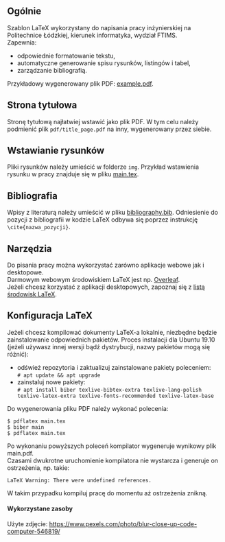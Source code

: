 ## Ogólnie  
Szablon LaTeX wykorzystany do napisania pracy inżynierskiej na Politechnice Łódzkiej, kierunek informatyka, wydział FTIMS.  
Zapewnia:
- odpowiednie formatowanie tekstu,
- automatyczne generowanie spisu rysunków, listingów i tabel,
- zarządzanie bibliografią.  

Przykładowy wygenerowany plik PDF: [example.pdf](example.pdf).  

## Strona tytułowa  
Stronę tytułową najłatwiej wstawić jako plik PDF. W tym celu należy podmienić plik `pdf/title_page.pdf` na inny, wygenerowany przez siebie.

## Wstawianie rysunków  
Pliki rysunków należy umieścić w folderze `img`. Przykład wstawienia rysunku w pracy znajduje się w pliku [main.tex](main.tex).  

## Bibliografia  
Wpisy z literaturą należy umieścić w pliku [bibliography.bib](bibliography.bib). Odniesienie do pozycji z bibliografii w kodzie LaTeX odbywa się poprzez instrukcję `\cite{nazwa_pozycji}`.  

## Narzędzia  
Do pisania pracy można wykorzystać zarówno aplikacje webowe jak i desktopowe.  
Darmowym webowym środowiskiem LaTeX jest np. [Overleaf](https://www.overleaf.com/).  
Jeżeli chcesz korzystać z aplikacji desktopowych, zapoznaj się z [listą środowisk LaTeX](https://tex.stackexchange.com/questions/339/latex-editors-ides).

## Konfiguracja LaTeX  
Jeżeli chcesz kompilować dokumenty LaTeX-a lokalnie, niezbędne będzie zainstalowanie odpowiednich pakietów. Proces instalacji dla Ubuntu 19.10 (jeżeli używasz innej wersji bądź dystrybucji, nazwy pakietów mogą się różnić):
- odśwież repozytoria i zaktualizuj zainstalowane pakiety poleceniem:  
`# apt update && apt upgrade`
- zainstaluj nowe pakiety:  
`# apt install biber texlive-bibtex-extra texlive-lang-polish texlive-latex-extra texlive-fonts-recommended texlive-latex-base`  

Do wygenerowania pliku PDF należy wykonać polecenia:
```
$ pdflatex main.tex
$ biber main
$ pdflatex main.tex
```  
Po wykonaniu powyższych poleceń kompilator wygeneruje wynikowy plik main.pdf.  
Czasami dwukrotne uruchomienie kompilatora nie wystarcza i generuje on ostrzeżenia, np. takie:
```
LaTeX Warning: There were undefined references.
```  
W takim przypadku kompiluj pracę do momentu aż ostrzeżenia znikną.  

#### Wykorzystane zasoby  
Użyte zdjęcie: https://www.pexels.com/photo/blur-close-up-code-computer-546819/
